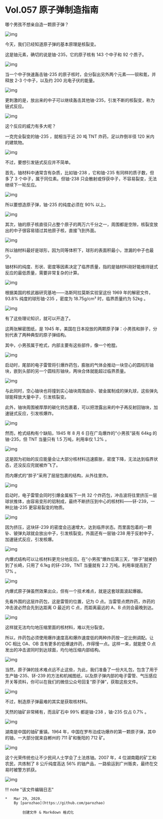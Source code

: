 # Vol.057 原子弹制造指南

哪个男孩不想亲自造一颗原子弹？

![img](https://paperclip.host/static/U6yRaDu1NaYPETr8gxdG0fSteB1sYIatJ6axGK8YTSRm8SOCBgLUj3ASFETHowgE0R81pM5dtgjiciaaYPVPLoXg.gif)

今天，我们已经知道原子弹的基本原理是核裂变。

这是铀元素，确切的说是铀-235，它的原子核有 143 个中子和 92 个质子。

![img](https://paperclip.host/static/U6yRaDu1NaYPETr8gxdG0fSteB1sYIat91Ao5A7uGA0tqAxOKguhh8J1UKfPyeDQdF4VyVY8yuvSEPjSHfqnHg.gif)

当一个中子快速轰击铀-235 的原子核时，会分裂出另外两个元素——钡和氪，并释放 2-3 个中子，以及约 200 兆电子伏的能量。   

![img](https://paperclip.host/static/U6yRaDu1NaYPETr8gxdG0fSteB1sYIat52IHKIbrP11H2DQmQFAYDEMVEDWY4hgM3QoJnQEJh7iaOOedpVXvVxg.gif)

更刺激的是，放出来的中子可以继续轰击其他铀-235，引发不断的核裂变，称为链式反应。

![img](https://paperclip.host/static/U6yRaDu1NaYPETr8gxdG0fSteB1sYIateDSkyHX92yPyQgyNXeu8b0gONUL7geOFdMuJPKW4a6kBPfgwYZmFpA.gif)

这个反应的威力有多大呢？

一克完全裂变的铀-235 ，就相当于近 20 吨 TNT 炸药，足以炸倒半径 120 米内的建筑物。

![img](https://paperclip.host/static/U6yRaDu1NaYPETr8gxdG0fSteB1sYIatohU7rtVxibfJoP8jsTFVLUkoOz3QSYGuXW64oeMlyG9hXzqd6qIqRrQ.png)

不过，要想引发链式反应并不简单。

首先，铀材料中通常含有杂质，比如铀-238 ，它和铀-235 有同样的质子数，但多了 3 个中子，属于同位素。但铀-238 只会散射或俘获中子，不容易裂变，无法继续下一轮反应。

![img](https://paperclip.host/static/U6yRaDu1NaYPETr8gxdG0fSteB1sYIatRn7Bb0M8pOva1leribtkFib7nIjQ0TDFibg0ic1hN2U2Zxkr5XqKdjqfbA.gif)

所以要想造原子弹，铀-235 的纯度必须在 90% 以上。

![img](https://paperclip.host/static/U6yRaDu1NaYPETr8gxdG0fSteB1sYIatxqjgHGiadY6UjpRVPu6UTgQHkYvXB6O3Sbb3P6CZKAVzk3lOmd2MiarQ.gif)

其次，铀的原子核直径只占整个原子的两万六千分之一，周围都是空隙，核裂变放出的中子很容易错过其他原子核，直接飞到外面。

![img](https://paperclip.host/static/U6yRaDu1NaYPETr8gxdG0fSteB1sYIatTPicAI3UAibUecV1LJOc0kicXK8YZJFiauJ5x55qc1SLtWHhZnMiaymEMiaA.gif)

所以铀材料最好是球形，因为同等体积下，球形的表面积最小，泄漏的中子也最少。

铀材料的纯度、形状、密度等因素决定了临界质量，指的是铀材料刚好能维持链式反应的最低质量，需要非常复杂的计算。

![img](https://paperclip.host/static/U6yRaDu1NaYPETr8gxdG0fSteB1sYIatctjibUjDpTYO7jG0hOszsnInJZmw6whuqIFQGMXh7s6RVVQOXjxbtDw.gif)

根据美国的核武器研究基地——洛斯阿拉莫斯实验室这份 1969 年的解密文件，93.8% 纯度的球形铀-235 ，密度为 18.75g/cm³ 时，临界质量约为 52kg 。

![img](https://paperclip.host/static/U6yRaDu1NaYPETr8gxdG0fSteB1sYIatq64SZt3mf4FqUrS47SUDCzJZKzWFTMEzUlrENQ24GxOnriaoibicZG5icg.png)

有了这些理论知识，就可以开造了。

这两张解密图纸，是 1945 年，美国在日本投放的两颗原子弹：小男孩和胖子，分别代表了两种典型的原子弹结构。   

其中，小男孩属于枪式，内部主要有这些部件，像一个枪膛。

![img](https://paperclip.host/static/U6yRaDu1NaYPETr8gxdG0fSteB1sYIatZGpmtOQT2p7zbTaXhKHfx1lhDquFoTVc1qN5q48sP7IB2uickBVN5qQ.gif)

启动时，尾部的电子雷管将引爆炸药包，膨胀的气体会推动一块空心的圆柱形铀块，嵌到头部的另一个圆柱形铀块，两块合体就能超过临界质量。

![img](https://paperclip.host/static/U6yRaDu1NaYPETr8gxdG0fSteB1sYIatqLN2npmFGC0QHWbb6VlJibuaDCguoQ6SK4tVpszFSceHp4CMiah76FlA.gif)

与此同时，空心铀块也将撞到实心铀块周围由钋、铍金属制成的弹丸球，这些弹丸球能释放大量中子，引发核裂变。

此外，铀块周围被厚厚的碳化钨包裹着，可以把泄露出来的中子再反射回铀块，加速链式反应，引发核爆炸。

![img](https://paperclip.host/static/U6yRaDu1NaYPETr8gxdG0fSteB1sYIatZbKbAjppsVV0fqyg4sdBlRwQHOCwkoNHjXudgCbQMY8hkh7AmVg7oQ.gif)

然而，枪式结构有个缺陷，1945 年 8 月 6 日在广岛爆炸的“小男孩”装有 64kg 的铀-235，但 TNT 当量只有 1.5 万吨，利用率仅 1.2% 。

![img](https://paperclip.host/static/U6yRaDu1NaYPETr8gxdG0fSteB1sYIatVSHUSPYMr1RRygglS0vbhXdmuBMMczOsnadtmwTZSpLjhCmiarWfwyw.gif)

这是因为初始的反应能量会让大部分核材料迅速膨胀，密度下降，无法达到临界状态，还没反应完就被炸飞了。

而内爆式的“胖子”采用了层层包裹的结构，从外往里炸。  

![img](https://paperclip.host/static/U6yRaDu1NaYPETr8gxdG0fSteB1sYIat5AXyhByAM38lNJcT6CVuew3LKpCiaTwTTGdY10jR5LuJDwSCs9iaz2nQ.gif)

启动时，电子雷管会同时引爆金属板下一共 32 个炸药包，冲击波将往里挤压一层球状推体，由容易变形的铝制成，最终不断挤压到中心的核材料——钚-239，一种比铀-235 更容易裂变的物质。

![img](https://paperclip.host/static/U6yRaDu1NaYPETr8gxdG0fSteB1sYIatEDWWmalAPsVXhXI8R5iaicuK3XMYRrPkiacjKvMWbOLnzPQL632bHfPlw.gif)

因为挤压，这块钚-239 的密度会迅速增大，达到临界状态。而里面包着的一颗钋、铍弹丸球就会放出中子，引发核裂变。外面还有一层铀-238 用于反射中子，加速链式反应，引发核爆。

![img](https://paperclip.host/static/U6yRaDu1NaYPETr8gxdG0fSteB1sYIatAG0ozNgWut3cZw3IIE08D9IyLU66ZdyQyCEUeQrUemuIKU03Az9luA.gif)

内爆式结构可以让核材料更充分地反应。在“小男孩”爆炸后第三天，“胖子”就被扔到了长崎，只用了 6.1kg 的钚-239，TNT 当量就有 2.2 万吨，利用率提高到了 17% 。

![img](https://paperclip.host/static/U6yRaDu1NaYPETr8gxdG0fSteB1sYIatsib3ERe18IdicvSBficJ1VEYpcesGXMKXNw0rnib2tdT0YEj4OsyHsxaAg.gif)

内爆式原子弹虽然效果出众，但有一个技术难点，就是这套球面波起爆器。

先看外围的这层炸药包，这是雷管的位置，记为 O 点。当雷管点燃炸药，炸药的冲击波必然会先到达距离 O 最近的 C 点，而距离最远的 A、B 点则会最晚到达。

![img](https://paperclip.host/static/U6yRaDu1NaYPETr8gxdG0fSteB1sYIatFKcsWgicKSDaoXf6ecesLChRlEbVwETRwL3tsncp0iaewlIEMich51Yow.gif)

这样就无法均匀地压缩里面的核材料，难以充分裂变。

所以，炸药包必须使用爆炸速度高和爆炸速度低的两种炸药按一定比例调配。让 OC 相比 OA、OB 含有更多的低爆速炸药，炸得慢一点。这样一来，就能使 O 点发出的冲击波同时到达球面，均匀地压缩内部结构。

![img](https://paperclip.host/static/U6yRaDu1NaYPETr8gxdG0fSteB1sYIatn9M3w7kztcSRNkHibSkUpv2gFylUjxic6uKNsKWQVaQ9eUFhMXK07lJA.gif)

当然，原子弹的技术难点远不止这些，为此，我们准备了一份大礼包，包含了用于生产铀-235、钚-239 的方法和机械图纸，以及原子弹内部的电子雷管、气压感应开关等资料，你可以在我们的微信公众号回复“原子弹”，获取这些文件。

![img](https://paperclip.host/static/U6yRaDu1NaYPETr8gxdG0fSteB1sYIat2MuFvskytox6AZib1iav5f50uTfDWYRnXXKHt5A857TwicKAibTmPe7sNQ.gif)

不过，制造原子弹最难的其实是获取核材料。

天然的铀矿非常稀有，而且矿石中 99% 都是铀-238 ，铀-235 仅占 0.7% 。

![img](https://paperclip.host/static/U6yRaDu1NaYPETr8gxdG0fSteB1sYIatkzfFtWDF81dKnxgmAAHWpTfMXvbW5fPoBJ9KtBc5PNGqpntVp0VpVg.png)

湖南是中国的铀矿重镇。1964 年，中国在罗布泊成功爆炸的第一颗原子弹，其中的铀，一大部分就来自郴州的 711 矿和衡阳的 712 矿。

![img](https://paperclip.host/static/U6yRaDu1NaYPETr8gxdG0fSteB1sYIataQrIziaICytNd20bSjiblasU4eRo48ggtiaicFBmbDibj5tiamVE9RO64Kow.png)

这个光荣传统也让不少民间人士学会了土法炼铀。2007 年，4 位湖南籍的矿工和农民，共炼制了 8 公斤纯度高达 56% 的铀产品，一路偷运到广州贩卖，最终在交易时被警方抓获。

![img](https://paperclip.host/static/U6yRaDu1NaYPETr8gxdG0fSteB1sYIatn7UQbvhQQCibnAK2pLKvf1Z3mVWFfclb5R1aEuRrM43y1DibC2SNjsfQ.png)

!!! note "该文件编辑日志"

	* 	Mar 29, 2020.
		By [parozhao](https://github.com/parozhao)
	
			创建文件 & Markdown 格式化
